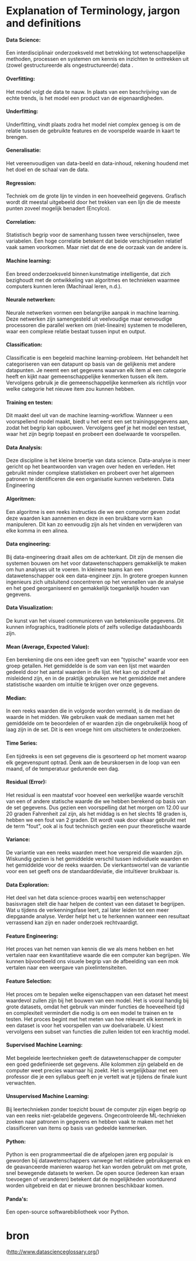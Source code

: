 # Explanation of Terminology, jargon and definitions

#### Data Science:

Een interdisciplinair onderzoeksveld met betrekking tot wetenschappelijke methoden, processen en systemen om kennis en inzichten te onttrekken uit (zowel gestructureerde als ongestructureerde) data . 

#### Overfitting:

Het model volgt de data te nauw. In plaats van een beschrijving van de echte trends, is het model een product van de eigenaardigheden. 

#### Underfitting:

Underfitting, vindt plaats zodra het model niet complex genoeg is om de relatie tussen de gebruikte features en de voorspelde waarde in kaart te brengen. 

#### Generalisatie:

Het vereenvoudigen van data-beeld en data-inhoud, rekening houdend met het doel en de schaal van de data.

#### Regression:

Techniek om de grote lijn te vinden in een hoeveelheid gegevens. Grafisch wordt dit meestal uitgebeeld door het trekken van een lijn die de meeste punten zoveel mogelijk benadert (Encylco). 

#### Correlation:

Statistisch begrip voor de samenhang tussen twee verschijnselen, twee variabelen. Een hoge correlatie betekent dat beide verschijnselen relatief vaak samen voorkomen. Maar niet dat de ene de oorzaak van de andere is.

#### Machine learning:

Een breed onderzoeksveld binnen kunstmatige intelligentie, dat zich bezighoudt met de ontwikkeling van algoritmes en technieken waarmee computers kunnen leren (Machinaal leren, n.d.). 

#### Neurale netwerken:

Neurale netwerken vormen een belangrijke aanpak in machine learning. Deze netwerken zijn samengesteld uit veelvoudige maar eenvoudige processoren die parallel werken om (niet-lineaire) systemen te modelleren, waar een complexe relatie bestaat tussen input en output.

#### Classification:

Classificatie is een begeleid machine learning-probleem. Het behandelt het categoriseren van een datapunt op basis van de gelijkenis met andere datapunten. Je neemt een set gegevens waarvan elk item al een categorie heeft en kijkt naar gemeenschappelijke kenmerken tussen elk item. Vervolgens gebruik je die gemeenschappelijke kenmerken als richtlijn voor welke categorie het nieuwe item zou kunnen hebben.

#### Training en testen:

Dit maakt deel uit van de machine learning-workflow. Wanneer u een voorspellend model maakt, biedt u het eerst een set trainingsgegevens aan, zodat het begrip kan opbouwen. Vervolgens geef je het model een testset, waar het zijn begrip toepast en probeert een doelwaarde te voorspellen.

#### Data Analysis:

Deze discipline is het kleine broertje van data science. Data-analyse is meer gericht op het beantwoorden van vragen over heden en verleden. Het gebruikt minder complexe statistieken en probeert over het algemeen patronen te identificeren die een organisatie kunnen verbeteren.
Data Engineering

#### Algoritmen:

Een algoritme is een reeks instructies die we een computer geven zodat deze waarden kan aannemen en deze in een bruikbare vorm kan manipuleren. Dit kan zo eenvoudig zijn als het vinden en verwijderen van elke komma in een alinea.

#### Data engineering:

Bij data-engineering draait alles om de achterkant. Dit zijn de mensen die systemen bouwen om het voor datawetenschappers gemakkelijk te maken om hun analyses uit te voeren. In kleinere teams kan een datawetenschapper ook een data-engineer zijn. In grotere groepen kunnen ingenieurs zich uitsluitend concentreren op het versnellen van de analyse en het goed georganiseerd en gemakkelijk toegankelijk houden van gegevens.

#### Data Visualization:

De kunst van het visueel communiceren van betekenisvolle gegevens. Dit kunnen infographics, traditionele plots of zelfs volledige datadashboards zijn.

#### Mean (Average, Expected Value):

Een berekening die ons een idee geeft van een "typische" waarde voor een groep getallen. Het gemiddelde is de som van een lijst met waarden gedeeld door het aantal waarden in die lijst. Het kan op zichzelf al misleidend zijn, en in de praktijk gebruiken we het gemiddelde met andere statistische waarden om intuïtie te krijgen over onze gegevens.

#### Median:

In een reeks waarden die in volgorde worden vermeld, is de mediaan de waarde in het midden. We gebruiken vaak de mediaan samen met het gemiddelde om te beoordelen of er waarden zijn die ongebruikelijk hoog of laag zijn in de set. Dit is een vroege hint om uitschieters te onderzoeken.

#### Time Series:

Een tijdreeks is een set gegevens die is gesorteerd op het moment waarop elk gegevenspunt optrad. Denk aan de beurskoersen in de loop van een maand, of de temperatuur gedurende een dag.

#### Residual (Error):

Het residual is een maatstaf voor hoeveel een werkelijke waarde verschilt van een of andere statische waarde die we hebben berekend op basis van de set gegevens. Dus gezien een voorspelling dat het morgen om 12.00 uur 20 graden Fahrenheit zal zijn, als het middag is en het slechts 18 graden is, hebben we een fout van 2 graden. Dit wordt vaak door elkaar gebruikt met de term "fout", ook al is fout technisch gezien een puur theoretische waarde

#### Variance:

De variantie van een reeks waarden meet hoe verspreid die waarden zijn. Wiskundig gezien is het gemiddelde verschil tussen individuele waarden en het gemiddelde voor de reeks waarden. De vierkantswortel van de variantie voor een set geeft ons de standaarddeviatie, die intuïtiever bruikbaar is.

#### Data Exploration:

Het deel van het data science-proces waarbij een wetenschapper basisvragen stelt die haar helpen de context van een dataset te begrijpen. Wat u tijdens de verkenningsfase leert, zal later leiden tot een meer diepgaande analyse. Verder helpt het u te herkennen wanneer een resultaat verrassend kan zijn en nader onderzoek rechtvaardigt.

#### Feature Engineering:

Het proces van het nemen van kennis die we als mens hebben en het vertalen naar een kwantitatieve waarde die een computer kan begrijpen. We kunnen bijvoorbeeld ons visuele begrip van de afbeelding van een mok vertalen naar een weergave van pixelintensiteiten.

#### Feature Selection:

Het proces om te bepalen welke eigenschappen van een dataset het meest waardevol zullen zijn bij het bouwen van een model. Het is vooral handig bij grote datasets, omdat het gebruik van minder functies de hoeveelheid tijd en complexiteit vermindert die nodig is om een model te trainen en te testen. Het proces begint met het meten van hoe relevant elk kenmerk in een dataset is voor het voorspellen van uw doelvariabele. U kiest vervolgens een subset van functies die zullen leiden tot een krachtig model.

#### Supervised Machine Learning:

Met begeleide leertechnieken geeft de datawetenschapper de computer een goed gedefinieerde set gegevens. Alle kolommen zijn gelabeld en de computer weet precies waarnaar hij zoekt. Het is vergelijkbaar met een professor die je een syllabus geeft en je vertelt wat je tijdens de finale kunt verwachten.

#### Unsupervised Machine Learning:

Bij leertechnieken zonder toezicht bouwt de computer zijn eigen begrip op van een reeks niet-gelabelde gegevens. Ongecontroleerde ML-technieken zoeken naar patronen in gegevens en hebben vaak te maken met het classificeren van items op basis van gedeelde kenmerken.

#### Python:

Python is een programmeertaal die de afgelopen jaren erg populair is geworden bij datawetenschappers vanwege het relatieve gebruiksgemak en de geavanceerde manieren waarop het kan worden gebruikt om met grote, snel bewegende datasets te werken. De open source (iedereen kan eraan toevoegen of veranderen) betekent dat de mogelijkheden voortdurend worden uitgebreid en dat er nieuwe bronnen beschikbaar komen.

#### Panda's:

Een open-source softwarebibliotheek voor Python. 

# bron
(http://www.datascienceglossary.org/)
